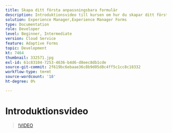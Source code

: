 ```yaml
---
title: Skapa ditt första anpassningsbara formulär
description: Introduktionsvideo till kursen om hur du skapar ditt första adaptiva formulär
solution: Experience Manager,Experience Manager Forms
type: Documentation
role: Developer
level: Beginner, Intermediate
version: Cloud Service
feature: Adaptive Forms
topic: Development
kt: 7464
thumbnail: 332571.jpg
exl-id: 61c83104-7253-4636-b4d6-d8eec8db1cde
source-git-commit: 2f619bc6ebaae36c8b9d05d8c4ff5c1cc8c18332
workflow-type: tm+mt
source-wordcount: '18'
ht-degree: 0%

---
```


# Introduktionsvideo


>[!VIDEO](https://video.tv.adobe.com/v/332571?quality=12&learn=on)
